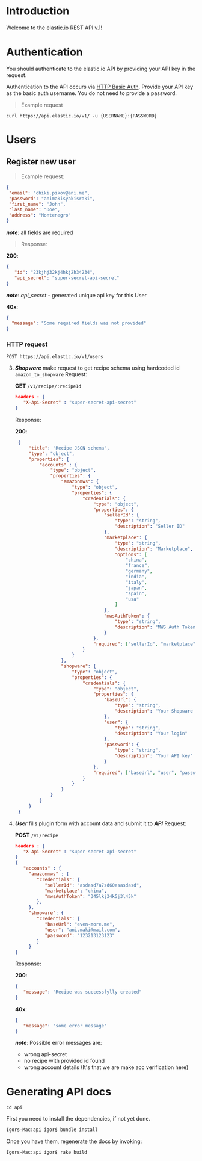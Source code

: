 # Introduction

Welcome to the elastic.io REST API v.1!

# Authentication

You should authenticate to the elastic.io API by providing your API key in the request.

Authentication to the API occurs via [HTTP Basic Auth](http://en.wikipedia.org/wiki/Basic_access_authentication). Provide your API key as the basic auth username. You do not need to provide a password.
> Example request

   ```curl 
   curl https://api.elastic.io/v1/ -u {USERNAME}:{PASSWORD}
   ```

# Users

## Register new user     

> Example request:
   
   ```json
  {
    "email": "chiki.pikov@ani.me",
    "password": "animakisyakisraki",
    "first_name": "John",
    "last_name": "Doe",
    "address": "Montenegro"
  }
   ```
   
   **_note_**: all fields are required 
   
> Response:
   
   **200**:
   
   ```json
   {
      "id": "23kjhj32kj4hkj2h34234",
      "api_secret": "super-secret-api-secret"
   }
   ```
   **_note_**: _api_secret_ - generated unique api key for this User
   
   **40x**:
   
   ```json
   {
     "message": "Some required fields was not provided"
   }
   ```
   
### HTTP request

`POST https://api.elastic.io/v1/users`

3. **_Shopware_** make request to get recipe schema using hardcoded id `amazon_to_shopware`
   Request:

   **__GET__** `/v1/recipe/:recipeId`
   
   ```json
   headers : {
      "X-Api-Secret" : "super-secret-api-secret"
   }
   ```
   
   Response:
   
   **200**:
   
   ```json
    {
        "title": "Recipe JSON schema",
        "type": "object",
        "properties": {
            "accounts" : {
                "type": "object",
                "properties": {
                    "amazonmws": {
                        "type": "object",
                        "properties": {
                            "credentials": {
                                "type": "object",
                                "properties": {
                                    "sellerId": {
                                        "type": "string",
                                        "description": "Seller ID"
                                    },
                                    "marketplace": {
                                        "type": "string",
                                        "description": "Marketplace",
                                        "options": [
                                            "china",
                                            "france",
                                            "germany",
                                            "india",
                                            "italy",
                                            "japan",
                                            "spain",
                                            "usa"
                                        ]
                                    },
                                    "mwsAuthToken": {
                                        "type": "string",
                                        "description": "MWS Auth Token"
                                    }
                                },
                                "required": ["sellerId", "marketplace"]
                            }
                        }
                    },
                    "shopware": {
                        "type": "object",
                        "properties": {
                            "credentials": {
                                "type": "object",
                                "properties": {
                                    "baseUrl": {
                                        "type": "string",
                                        "description": "Your Shopware domain"
                                    },
                                    "user": {
                                        "type": "string",
                                        "description": "Your login"
                                    },
                                    "password": {
                                        "type": "string",
                                        "description": "Your API key"
                                    }
                                },
                                "required": ["baseUrl", "user", "password"]
                            }
                        }
                    }
                }
            }
        }
    }
   ```
   
4. **_User_** fills plugin form with account data and submit it to **_API_**
   Request:

   **__POST__** `/v1/recipe`
   
   ```json
   headers : {
      "X-Api-Secret" : "super-secret-api-secret"
   }
   {
      "accounts" : {
      	"amazonmws" : {
           "credentials": {
              "sellerId": "asdasd7a7sd60asasdasd",
              "marketplace": "china",
              "mwsAuthToken": "345lkj34k5j3l45k"
           },
        },
        "shopware": {
           "credentials": {
              "baseUrl": "even-more.me",
              "user": "ani.maki@mail.com",
              "password": "123213123123"
           }
        }
   }
   ```
   
   Response:
   
   **200**:
   
   ```json
   {
      "message": "Recipe was successfylly created"
   }
   ```

   **40x**:
   
   ```json
   {
      "message": "some error message" 
   }
   ```
   **_note_**: Possible error messages are:
   - wrong api-secret
   - no recipe with provided id found
   - wrong account details (It's that we are make acc verification here)
 


# Generating API docs

``cd api``

First you need to install the dependencies, if not yet done.

````bash
Igors-Mac:api igor$ bundle install
````

Once you have them, regenerate the docs by invoking:

````bash
Igors-Mac:api igor$ rake build
````
